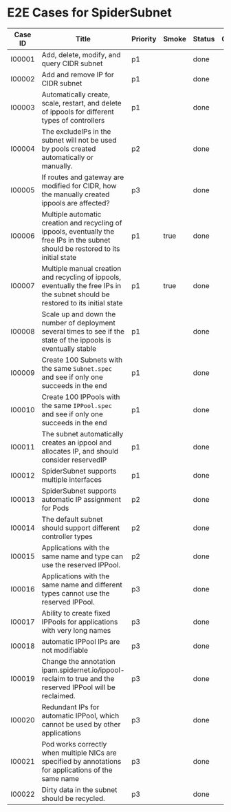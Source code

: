 # E2E Cases for SpiderSubnet

| Case ID | Title                                                                                                                               | Priority | Smoke | Status  | Other |
|---------|-------------------------------------------------------------------------------------------------------------------------------------|----------|-------|---------|-------|
| I00001  | Add, delete, modify, and query CIDR subnet                                                                                          | p1       |       | done    |       |
| I00002  | Add and remove IP for CIDR subnet                                                                                                   | p1       |       | done    |       |
| I00003  | Automatically create, scale, restart, and delete of ippools for different types of controllers                                      | p1       |       | done    |       |
| I00004  | The excludeIPs in the subnet will not be used by pools created automatically or manually.                                           | p2       |       | done    |       |
| I00005  | If routes and gateway are modified for CIDR, how the manually created ippools are affected?                                         | p3       |       | done    |       |
| I00006  | Multiple automatic creation and recycling of ippools, eventually the free IPs in the subnet should be restored to its initial state | p1       | true  | done    |       |
| I00007  | Multiple manual creation and recycling of ippools, eventually the free IPs in the subnet should be restored to its initial state    | p1       | true  | done    |       |
| I00008  | Scale up and down the number of deployment several times to see if the state of the ippools is eventually stable                    | p1       |       | done    |       |
| I00009  | Create 100 Subnets with the same `Subnet.spec` and see if only one succeeds in the end                                              | p1       |       | done    |       |
| I00010  | Create 100 IPPools with the same `IPPool.spec` and see if only one succeeds in the end                                              | p1       |       | done    |       |
| I00011  | The subnet automatically creates an ippool and allocates IP, and should consider reservedIP                                         | p1       |       | done    |       |
| I00012  | SpiderSubnet supports multiple interfaces                                                                                           | p1       |       | done    |       |
| I00013  | SpiderSubnet supports automatic IP assignment for Pods                                                                              | p2       |       | done    |       |
| I00014  | The default subnet should support different controller types                                                                        | p2       |       | done    |       |
| I00015  | Applications with the same name and type can use the reserved IPPool.                                                               | p2       |       | done    |       |
| I00016  | Applications with the same name and different types cannot use the reserved IPPool.                                                 | p3       |       | done    |       |
| I00017  | Ability to create fixed IPPools for applications with very long names                                                               | p3       |       | done    |       |
| I00018  | automatic IPPool IPs are not modifiable                                                                                             | p3       |       | done    |       |
| I00019  | Change the annotation ipam.spidernet.io/ippool-reclaim to true and the reserved IPPool will be reclaimed.                           | p3       |       | done    |       |
| I00020  | Redundant IPs for automatic IPPool, which cannot be used by other applications                                                      | p3       |       | done    |       |
| I00021  | Pod works correctly when multiple NICs are specified by annotations for applications of the same name                               | p3       |       | done    |       |
| I00022  | Dirty data in the subnet should be recycled.                                                                                        | p3       |       | done    |       |
